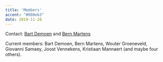 ```yaml
---
title: 'Members'
accent: "#008eb3"
date: 2019-11-28
---
```


Contact: [Bart Demoen](https://people.cs.kuleuven.be/cgi-bin/e-post.pl?epost=Bart.Demoen) and [Bern Martens](https://people.cs.kuleuven.be/cgi-bin/e-post.pl?epost=Bern.Martens)

Current members: Bart Demoen, Bern Martens, Wouter Groeneveld, Giovanni Samaey, Joost Vennekens, Kristiaan Mannaert (and maybe four others).